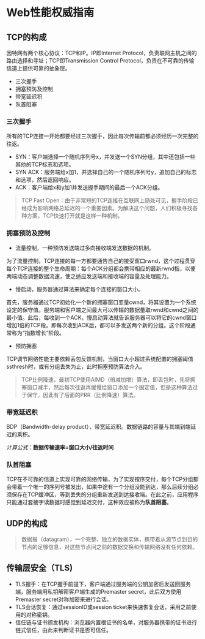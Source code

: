 # Web性能权威指南

## TCP的构成
因特网有两个核心协议：TCP和IP。IP即Internet Protocol，负责联网主机之间的路由选择和寻址；TCP即Transmission Control Protocol，负责在不可靠的传输信道上提供可靠的抽象层。

* 三次握手
* 拥塞预防及控制
* 带宽延迟积
* 队首阻塞

### 三次握手
所有的TCP连接一开始都要经过三次握手，因此每次传输前都必须经历一次完整的往返。

* SYN：客户端选择一个随机序列号x，并发送一个SYN分组，其中还包括一些其他的TCP标志和选项。
* SYN ACK：服务端给x加1，并选择自己的一个随机序列号y，追加自己的标志和选项，然后返回响应。
* ACK：客户端给x和y加1并发送握手期间的最后一个ACK分组。

> TCP Fast Open：由于非常短的TCP连接在互联网上随处可见，握手阶段已经成为影响网络总延迟的一个重要因素。为解决这个问题，人们积极寻找各种方案，TCP快速打开就是这样一种机制。

### 拥塞预防及控制
* 流量控制，一种预防发送端过多向接收端发送数据的机制。

为了流量控制，TCP连接的每一方都要通告自己的接受窗口rwnd，这个过程贯穿每个TCP连接的整个生命周期：每个ACK分组都会携带相应的最新rwnd指，以便两端动态调整数据流速，使之适应发送端和接收端的容量及处理能力。

* 慢启动，服务器通过算法来确定每个连接的窗口大小。

首先，服务器通过TCP初始化一个新的拥塞窗口变量cwnd，将其设置为一个系统设定的保守值。服务端和客户端之间最大可以传输的数据量取rwnd和cwnd之间的最小值。此后，每收到一个ACK，慢启动算法就告诉服务器可以将它的cwnd窗口增加1倍的TCP段。即每次收到ACK后，都可以多发送两个新的分组。这个阶段通常称为“指数增长”阶段。

* 预防拥塞

TCP调节网络性能主要依赖丢包反馈机制，当窗口大小超过系统配置的拥塞阈值ssthresh时，或有分组丢失为止，此时拥塞预防算法介入。

> TCP比例降速，最初TCP使用AIMD（倍减加增）算法，即丢包时，先将拥塞窗口减半，然后每次往返再缓慢给窗口添加一个固定值，但是这种算法过于保守，因此有了后面的PRR（比例降速）算法。

### 带宽延迟积
BDP（Bandwidth-delay product），带宽延迟积。数据链路的容量与其端到端延迟的乘积。

*计算公式*：**数据传输速率=窗口大小/往返时间**

### 队首阻塞

TCP在不可靠的信道上实现可靠的网络传输，为了实现按序交付，每个TCP分组都会带着一个唯一的序列号被发出，如果中途有一个分组没能到达，那么后续分组必须保存在TCP缓冲区，等到丢失的分组重新发送到达接收端。在此之前，应用程序只能通过套接字读数据时感觉到延迟交付，这种效应被称为**队首阻塞**。


## UDP的构成

> 数据报（datagram），一个完整、独立的数据实体，携带着从源节点到目的节点的足够信息，对这些节点间之前的数据交换和传输网络没有任何依赖。

## 传输层安全（TLS)

* TLS握手：在TCP握手前提下，客户端通过服务端的公钥加密后发送回服务端，服务端用私钥解密客户端生成的Premaster secret，此后双方使用Premaster secret对称加密来进行会话。
* TLS会话恢复：通过sessionID或session ticket来快速恢复会话，采用之前使用的对称密钥。
* 信任链与证书颁发机构：浏览器内置根证书的名单，对服务器携带的证书进行链式信任，由此来判断证书是否可信任。